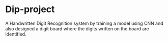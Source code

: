 # Dip-project
A Handwritten Digit Recognition system by training a model using CNN and also designed a digit board where the digits written on the board are identified.
